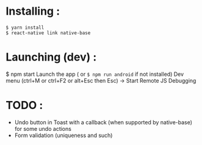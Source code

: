 
# Installing :
```
$ yarn install
$ react-native link native-base
```

# Launching (dev) :
$ npm start
Launch the app ( or  `$ npm run android` if not installed)
Dev menu (ctrl+M or ctrl+F2 or alt+Esc then Esc) -> Start Remote JS Debugging


# TODO :
* Undo button in Toast with a callback (when supported by native-base) for some undo actions
* Form validation (uniqueness and such)
